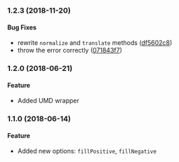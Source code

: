 <a name="1.2.3"></a>
### 1.2.3 (2018-11-20)


#### Bug Fixes

* rewrite `normalize` and `translate` methods ([df5602c8](https://github.com/kbychkov/dailychart.git/commit/df5602c8))
* throw the error correctly ([071843f7](https://github.com/kbychkov/dailychart.git/commit/071843f7))


<a name="1.2.0"></a>
### 1.2.0 (2018-06-21)

#### Feature

* Added UMD wrapper


<a name="1.1.0"></a>
### 1.1.0 (2018-06-14)

#### Feature

* Added new options: `fillPositive`, `fillNegative`


